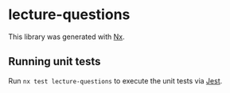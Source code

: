 # lecture-questions

This library was generated with [Nx](https://nx.dev).

## Running unit tests

Run `nx test lecture-questions` to execute the unit tests via [Jest](https://jestjs.io).
